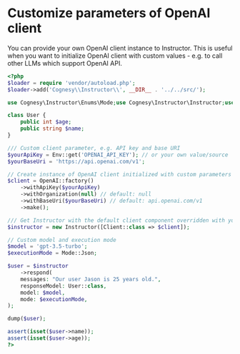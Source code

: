 # Customize parameters of OpenAI client

You can provide your own OpenAI client instance to Instructor. This is useful
when you want to initialize OpenAI client with custom values - e.g. to call
other LLMs which support OpenAI API.

```php
<?php
$loader = require 'vendor/autoload.php';
$loader->add('Cognesy\\Instructor\\', __DIR__ . '../../src/');

use Cognesy\Instructor\Enums\Mode;use Cognesy\Instructor\Instructor;use Cognesy\Instructor\Utils\Env;use OpenAI\Client;

class User {
    public int $age;
    public string $name;
}

/// Custom client parameter, e.g. API key and base URI
$yourApiKey = Env::get('OPENAI_API_KEY'); // or your own value/source
$yourBaseUri = 'https://api.openai.com/v1';

// Create instance of OpenAI client initialized with custom parameters
$client = OpenAI::factory()
    ->withApiKey($yourApiKey)
    ->withOrganization(null) // default: null
    ->withBaseUri($yourBaseUri) // default: api.openai.com/v1
    ->make();

/// Get Instructor with the default client component overridden with your own
$instructor = new Instructor([Client::class => $client]);

// Custom model and execution mode
$model = 'gpt-3.5-turbo';
$executionMode = Mode::Json;

$user = $instructor
    ->respond(
    messages: "Our user Jason is 25 years old.",
    responseModel: User::class,
    model: $model,
    mode: $executionMode,
);

dump($user);

assert(isset($user->name));
assert(isset($user->age));
?>
```
